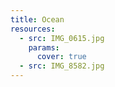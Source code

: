 ```yaml
---
title: Ocean
resources:
  - src: IMG_0615.jpg
    params:
      cover: true
  - src: IMG_8582.jpg
---
```

